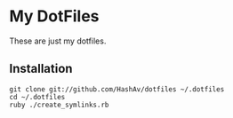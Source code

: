 # My DotFiles
These are just my dotfiles.

## Installation
```terminal
git clone git://github.com/HashAv/dotfiles ~/.dotfiles
cd ~/.dotfiles
ruby ./create_symlinks.rb
```
